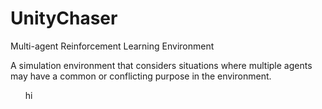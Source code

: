 # UnityChaser
Multi-agent Reinforcement Learning Environment

A simulation environment that considers situations where multiple agents may have a common or conflicting purpose in the environment.

<ul>
  hi
</ul>
